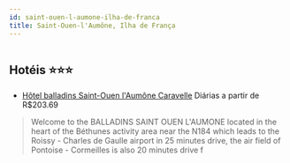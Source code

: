 ```yaml
---
id: saint-ouen-l-aumone-ilha-de-franca
title: Saint-Ouen-l'Aumône, Ilha de França
---
```


<center><img src="http://photos.hotelbeds.com/giata/14/143542/143542a_hb_a_001.jpg" alt="" /></center>


## Hotéis ⭐️⭐️⭐️

-    [Hôtel balladins Saint-Ouen l'Aumône Caravelle](https://www.hurb.com/aud/https://www.hurb.com/hoteis/saint-ouen-l-aumone/hotel-balladins-saint-ouen-l-aumone-caravelle-JNP-JP059979?cmp=18055) Diárias a partir de R$203.69
   > Welcome to the BALLADINS SAINT OUEN L&apos;AUMONE located in the heart of the Béthunes activity area near the N184 which leads to the Roissy - Charles de Gaulle airport in 25 minutes drive, the air field of Pontoise - Cormeilles is also 20 minutes drive f
